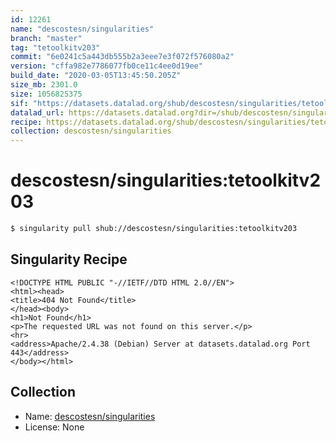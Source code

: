 ```yaml
---
id: 12261
name: "descostesn/singularities"
branch: "master"
tag: "tetoolkitv203"
commit: "6e0241c5a443db555b2a3eee7e3f072f576080a2"
version: "cffa982e7786077fb0ce11c4ee0d19ee"
build_date: "2020-03-05T13:45:50.205Z"
size_mb: 2301.0
size: 1056825375
sif: "https://datasets.datalad.org/shub/descostesn/singularities/tetoolkitv203/2020-03-05-6e0241c5-cffa982e/cffa982e7786077fb0ce11c4ee0d19ee.sif"
datalad_url: https://datasets.datalad.org?dir=/shub/descostesn/singularities/tetoolkitv203/2020-03-05-6e0241c5-cffa982e/
recipe: https://datasets.datalad.org/shub/descostesn/singularities/tetoolkitv203/2020-03-05-6e0241c5-cffa982e/Singularity
collection: descostesn/singularities
---
```


# descostesn/singularities:tetoolkitv203

```bash
$ singularity pull shub://descostesn/singularities:tetoolkitv203
```

## Singularity Recipe

```singularity
<!DOCTYPE HTML PUBLIC "-//IETF//DTD HTML 2.0//EN">
<html><head>
<title>404 Not Found</title>
</head><body>
<h1>Not Found</h1>
<p>The requested URL was not found on this server.</p>
<hr>
<address>Apache/2.4.38 (Debian) Server at datasets.datalad.org Port 443</address>
</body></html>
```

## Collection

 - Name: [descostesn/singularities](https://github.com/descostesn/singularities)
 - License: None


